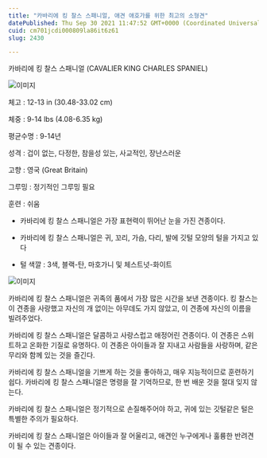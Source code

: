 ```yaml
---
title: "카바리에 킹 찰스 스패니얼, 애견 애호가를 위한 최고의 소형견"
datePublished: Thu Sep 30 2021 11:47:52 GMT+0000 (Coordinated Universal Time)
cuid: cm701jcdi000809la86it6z61
slug: 2430

---
```



카바리에 킹 찰스 스패니얼 (CAVALIER KING CHARLES SPANIEL)

![이미지](https://cdn.hashnode.com/res/hashnode/image/upload/v1739251664981/eb4d45d0-c1aa-4399-8771-37b20d188cdf.jpeg)

체고 : 12-13 in (30.48-33.02 cm)

체중 : 9-14 lbs (4.08-6.35 kg)

평균수명 : 9-14년

성격 : 겁이 없는, 다정한, 참을성 있는, 사교적인, 장난스러운

고향 : 영국 (Great Britain)

그루밍 : 정기적인 그루밍 필요

훈련 : 쉬움

* 카바리에 킹 찰스 스패니얼은 가장 표현력이 뛰어난 눈을 가진 견종이다.

* 카바리에 킹 찰스 스패니얼은 귀, 꼬리, 가슴, 다리, 발에 깃털 모양의 털을 가지고 있다

* 털 색깔 : 3색, 블랙-탄, 마호가니 및 체스트넛-화이트

![이미지](https://cdn.hashnode.com/res/hashnode/image/upload/v1739251667165/1492abfe-c42b-4051-963f-ebae26e51c9f.jpeg)

카바리에 킹 찰스 스패니얼은 귀족의 품에서 가장 많은 시간을 보낸 견종이다. 킹 찰스는 이 견종을 사랑했고 자신의 개 없이는 아무데도 가지 않았고, 이 견종에 자신의 이름을 빌려주었다.

카바리에 킹 찰스 스패니얼은 달콤하고 사랑스럽고 애정어린 견종이다. 이 견종은 스위트하고 온화한 기질로 유명하다. 이 견종은 아이들과 잘 지내고 사람들을 사랑하며, 같은 무리와 함께 있는 것을 즐긴다.

카바리에 킹 찰스 스패니얼을 기쁘게 하는 것을 좋아하고, 매우 지능적이므로 훈련하기 쉽다. 카바리에 킹 찰스 스패니얼은 명령을 잘 기억하므로, 한 번 배운 것을 절대 잊지 않는다.

카바리에 킹 찰스 스패니얼은 정기적으로 손질해주어야 하고, 귀에 있는 깃털같은 털은 특별한 주의가 필요하다.

카바리에 킹 찰스 스패니얼은 아이들과 잘 어울리고, 애견인 누구에게나 훌륭한 반려견이 될 수 있는 견종이다.